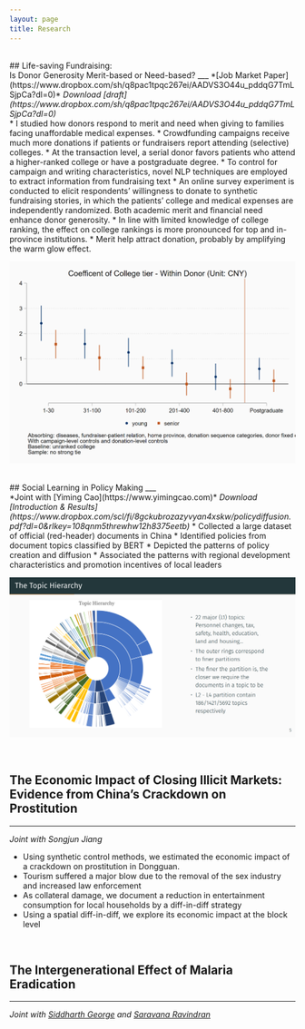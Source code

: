 ```yaml
---
layout: page
title: Research
---
```

<br>
## Life-saving Fundraising:<br>Is Donor Generosity Merit-based or Need-based?
___
*[Job Market Paper](https://www.dropbox.com/sh/q8pac1tpqc267ei/AADVS3O44u_pddqG7TmLSjpCa?dl=0)*  
<i>Download [draft](https://www.dropbox.com/sh/q8pac1tpqc267ei/AADVS3O44u_pddqG7TmLSjpCa?dl=0)</i>
<br>
* I studied how donors respond to merit and need when giving to families facing unaffordable medical expenses.
* Crowdfunding campaigns receive much more donations if patients or fundraisers report attending (selective) colleges.
* At the transaction level, a serial donor favors patients who attend a higher-ranked college or have a postgraduate degree.
* To control for campaign and writing characteristics, novel NLP techniques are employed to extract information from fundraising text
* An online survey experiment is conducted to elicit respondents’ willingness to donate to synthetic fundraising stories, in which the patients’ college and medical expenses are independently randomized. Both academic merit and financial need enhance donor generosity.
* In line with limited knowledge of college ranking, the effect on college rankings is more pronounced for top and in-province institutions.
* Merit help attract donation, probably by amplifying the warm glow effect.
<br>

![Academic Merit Effect on Donation](/assets/coltier0918.png)

<br>
## Social Learning in Policy Making 
___
<br>
*Joint with [Yiming Cao](https://www.yimingcao.com)*  
<i>Download [Introduction & Results](https://www.dropbox.com/scl/fi/8gckubrozazyvyan4xskw/policydiffusion.pdf?dl=0&rlkey=108qnm5threwhw12h8375eetb)</i>
* Collected a large dataset of official (red-header) documents in China
* Identified policies from document topics classified by BERT
* Depicted the patterns of policy creation and diffusion
* Associated the patterns with regional development characteristics and promotion incentives of local leaders
<br> 

![Topic Hierarchy by BERT](/assets/the_topic_hierarchy.png)

<br>




## The Economic Impact of Closing Illicit Markets:<br> Evidence from China’s Crackdown on Prostitution
___
*Joint with Songjun Jiang*

* Using synthetic control methods, we estimated the economic impact of a crackdown on prostitution in Dongguan. 
* Tourism suffered a major blow due to the removal of the sex industry and increased law enforcement
* As collateral damage, we document a reduction in entertainment consumption for local households by a diff-in-diff strategy
* Using a spatial diff-in-diff, we explore its economic impact at the block level
<br>

## The Intergenerational Effect of Malaria Eradication 
___
*Joint with [Siddharth George](https://sites.google.com/view/siddharthgeorge/home) and [Saravana Ravindran](https://www.saravanaravindran.com/)*  




